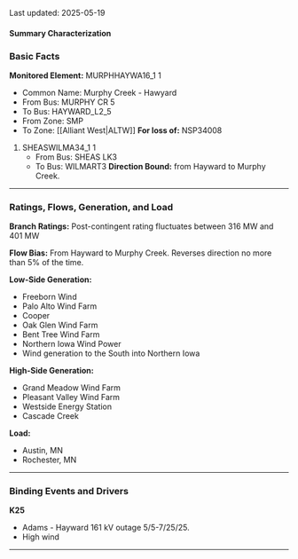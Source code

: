 Last updated: 2025-05-19
#### Summary Characterization
### Basic Facts
**Monitored Element:** MURPHHAYWA16_1 1
- Common Name: Murphy Creek - Hawyard
- From Bus: MURPHY CR 5
- To Bus: HAYWARD_L2_5
- From Zone: SMP
- To Zone: [[Alliant West|ALTW]]
**For loss of:** NSP34008
1. SHEASWILMA34_1 1
    - From Bus: SHEAS LK3
    - To Bus: WILMART3
**Direction Bound:** from Hayward to Murphy Creek.

---
### Ratings, Flows, Generation, and Load
**Branch Ratings:**
Post-contingent rating fluctuates between 316 MW and 401 MW 

**Flow Bias:**
From Hayward to Murphy Creek. Reverses direction no more than 5% of the time.

**Low-Side Generation:**
- Freeborn Wind
- Palo Alto Wind Farm
- Cooper
- Oak Glen Wind Farm
- Bent Tree Wind Farm
- Northern Iowa Wind Power
- Wind generation to the South into Northern Iowa

**High-Side Generation:**
- Grand Meadow Wind Farm
- Pleasant Valley Wind Farm
- Westside Energy Station
- Cascade Creek

**Load:**
- Austin, MN
- Rochester, MN

---
### Binding Events and Drivers
**K25**
- Adams - Hayward 161 kV outage 5/5-7/25/25.
- High wind

---
